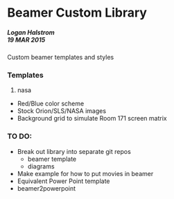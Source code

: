 # Beamer Custom Library

##### Logan Halstrom<br>19 MAR 2015

Custom beamer templates and styles

### Templates
1. nasa
  * Red/Blue color scheme
  * Stock Orion/SLS/NASA images
  * Background grid to simulate Room 171 screen matrix

### TO DO:
- Break out library into separate git repos
    - beamer template
    - diagrams
- Make example for how to put movies in beamer
- Equivalent Power Point template
- beamer2powerpoint
